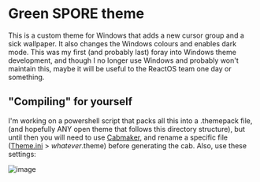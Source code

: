 # Green SPORE theme
This is a custom theme for Windows that adds a new cursor group and a sick wallpaper. It also changes the Windows colours and enables dark mode. 
This was my first (and probably last) foray into Windows theme development, and though I no longer use Windows and probably won't maintain this, maybe it will be useful to the ReactOS team one day or something.

## "Compiling" for yourself
I'm working on a powershell script that packs all this into a .themepack file, (and hopefully ANY open theme that follows this directory structure), but until then you will need to use [Cabmaker](https://github.com/sapientcoder/CabMaker), and rename a specific file ([Theme.ini](./Theme/Theme.ini) > _whatever_.theme) before generating the cab. Also, use these settings:

![image](https://user-images.githubusercontent.com/75518058/236777005-740e6a6e-cac5-4819-941f-e1d2ddce99ce.png)
